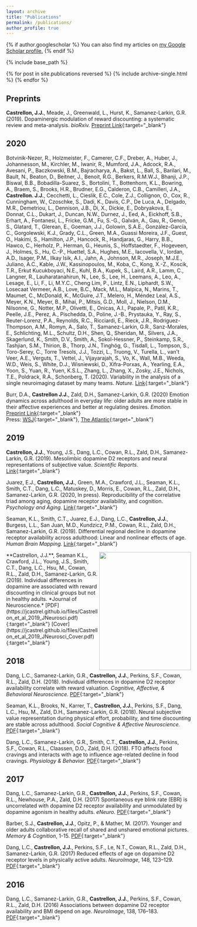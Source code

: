 ```yaml
---
layout: archive
title: "Publications"
permalink: /publications/
author_profile: true
---
```


{% if author.googlescholar %}
  You can also find my articles on <u><a href="{{author.googlescholar}}">my Google Scholar profile</a>.</u>
{% endif %}

{% include base_path %}

{% for post in site.publications reversed %}
  {% include archive-single.html %}
{% endfor %}


## Preprints
**Castrellon, J.J.**, Meade, J., Greenwald, L., Hurst, K., Samanez-Larkin, G.R. (2019). Dopaminergic modulation of reward discounting: a systematic review and meta-analysis. *bioRxiv.* [Preprint Link](https://www.biorxiv.org/content/10.1101/2020.04.03.024364v1){:target="_blank"}
<div class='altmetric-embed' data-doi="10.1101/2020.04.03.024364"></div>

## 2020
Botvinik-Nezer, R., Holzmeister, F., Camerer, C.F., Dreber, A., Huber, J., Johannesson, M., Kirchler, M., Iwanir, R., Mumford, J.A., Adcock, R.A., Avesani, P., Baczkowski, B.M., Bajracharya, A., Bakst, L., Ball, S., Barilari, M., Bault, N., Beaton, D., Beitner, J., Benoit, R.G., Berkers, R.M.W.J., Bhanji, J.P., Biswal, B.B., Bobadilla-Suarez, S., Bortolini, T., Bottenhorn, K.L., Bowring, A., Braem, S., Brooks, H.R., Brudner, E.G., Calderon, C.B., Camilleri, J.A., **Castrellon. J.J.**, Cecchetti, L., Cieslik, E.C., Cole, Z.J., Collignon, O., Cox, R., Cunningham, W., Czoschke, S., Dadi, K., Davis, C.P., De Luca, A., Delgado, M.R., Demetriou, L., Dennison, J.B., Di, X., Dickie, E., Dobryakova, E., Donnat, C.L., Dukart, J., Duncan, N.W., Durnez, J., Eed, A., Eickhoff, S.B., Erhart, A., Fontanesi, L., Fricke, G.M., Fu, S.-G., Galván, A., Gau, R., Genon, S., Glatard, T., Glerean, E., Goeman, J.J., Golowin, S.A.E., González-García, C., Gorgolewski, K.J., Grady, C.L., Green, M.A., Guassi Moreira, J.F., Guest, O., Hakimi, S., Hamilton, J.P., Hancock, R., Handjaras, G., Harry, B.B., Hawco, C., Herholz, P., Herman, G., Heunis, S., Hoffstaedter, F., Hogeveen, J., Holmes, S., Hu, C.-P., Huettel, S.A., Hughes, M.E., Iacovella, V., Iordan, A.D., Isager, P.M., Ilkay Isik, A.I., Jahn, A., Johnson, M.R., Joseph, M.J.E., Juliano, A.C., Kable, J.W., Kassinopoulos, M., Koba, C., Kong, X.-Z., Koscik, T.R., Erkut Kucukboyaci, N.E., Kuhl, B.A., Kupek, S., Laird, A.R., Lamm, C., Langner, R., Lauharatanahirun, N., Lee, S., Lee, H., Leemans, A., Leo, A., Lesage, E., Li, F., Li, M.Y.C., Cheng Lim, P., Lintz, E.N., Liphardt, S.W., Losecaat Vermeer, A.B., Love, B.C., Mack, M.L., Malpica, N., Marins, T., Maumet, C., McDonald, K., McGuire, J.T., Melero, H., Méndez Leal, A.S., Meyer, K.N., Meyer, B., Mihai, P., Mitsis, G.D., Moll, J., Nielson, D.M., Nilsonne, G., Notter, M.P., Olivetti, E., Onicas, A.I., Papale, P., Patil, K.R., Peelle, J.E., Perez, A., Pischedda, D., Poline, J.-B., Prystauka, Y., Ray, S., Reuter-Lorenz, P.A., Reynolds, R.C., Ricciardi, E., Rieck, J.R., Rodriguez-Thompson, A.M., Romyn, A., Salo, T., Samanez-Larkin, G.R., Sanz-Morales, E., Schlichting, M.L., Schultz, D.H., Shen, Q., Sheridan, M., Silvers, J.A., Skagerlund, K., Smith, D.V., Smith, A., Sokol-Hessner, P., Steinkamp, S.R., Tashjian, S.M., Thirion, B., Thorp, J.N., Tinghög, G., Tisdall, L., Tompson, S., Toro-Serey, C., Torre Tresols, J.J., Tozzi, L., Truong, V., Turella, L., van't Veer, A.E., Verguts, T., Vettel, J., Vijayarajah, S., Vo, K., Wall, M.B., Weeda, W.D., Weis, S., White, D.J., Wisniewski, D., Xifra-Porxas, A., Yearling, E.A., Yoon, S., Yuan, R., Yuen, K.S.L., Zhang, L., Zhang, X., Zosky, J.E., Nichols, T.E., Poldrack, R.A., Schonberg, T. (2020). Variability in the analysis of a single neuroimaging dataset by many teams. *Nature.* [Link](https://www.nature.com/articles/s41586-020-2314-9){:target="_blank"} 
<div class='altmetric-embed' data-doi="10.1038/s41586-020-2314-9"></div>

Burr, D.A., **Castrellon J.J.**, Zald, D.H., Samanez-Larkin, G.R. (2020) Emotion dynamics across adulthood in everyday life: older adults are more stable in their affective experiences and better at regulating desires. *Emotion.* [Preprint Link](https://psyarxiv.com/a3ku2/){:target="_blank"}  
Press: [WSJ](https://www.wsj.com/articles/the-emotional-benefits-of-getting-older-11587652302){:target="_blank"}, [The Atlantic](https://www.theatlantic.com/ideas/archive/2020/03/weekend-bernies-theory-presidency/607489/){:target="_blank"}
<div class='altmetric-embed' data-doi="10.1037/emo0000734"></div>

## 2019
**Castrellon, J.J.**, Young, J.S., Dang, L.C., Cowan, R.L., Zald, D.H., Samanez-Larkin, G.R. (2019). Mesolimbic dopamine D2 receptors and neural representations of subjective value. *Scientific Reports.* [Link](https://www.nature.com/articles/s41598-019-56858-1){:target="_blank"} 
<div class='altmetric-embed' data-doi="10.1038/s41598-019-56858-1"></div>

Juarez, E.J., **Castrellon, J.J.**, Green, M.A., Crawford, J.L., Seaman, K.L., Smith, C.T., Dang, L.C., Matuskey, D., Morris, E., Cowan, R.L., Zald, D.H., Samanez-Larkin, G.R. (2020, In press). Reproducibility of the correlative triad among aging, dopamine receptor availability, and cognition. *Psychology and Aging.* [Link](https://psycnet.apa.org/record/2019-59382-001){:target="_blank"} 
<div class='altmetric-embed' data-doi="10.1037/pag0000403"></div>

Seaman, K.L., Smith, C.T., Juarez, E.J., Dang, L.C., **Castrellon, J.J.**, Burgess, L.L., San Juan, M.D., Kundzicz, P.M., Cowan, R.L., Zald, D.H., Samanez-Larkin, G.R. (2019). Differential regional decline in dopamine receptor availability across adulthood: Linear and nonlinear effects of age. *Human Brain Mapping.* [Link](https://onlinelibrary.wiley.com/doi/10.1002/hbm.24585){:target="_blank"} 
<div class='altmetric-embed' data-doi="10.1002/hbm.24585"></div>

<img align="right" width="250" height="321" src="https://jcastrel.github.io/files/Castrellon_et_al_2019_JNeurosci_Cover.jpg">
**Castrellon, J.J.**, Seaman K.L., Crawford, J.L., Young, J.S., Smith, C.T., Dang, L.C., Hsu, M., Cowan, R.L., Zald, D.H., Samanez-Larkin, G.R. (2019). Individual differences in dopamine are associated with reward discounting in clinical groups but not in healthy adults. *Journal of Neuroscience.* [PDF](https://jcastrel.github.io/files/Castrellon_et_al_2019_JNeurosci.pdf){:target="_blank"} [Cover](https://jcastrel.github.io/files/Castrellon_et_al_2019_JNeurosci_Cover.pdf){:target="_blank"} 
<div class='altmetric-embed' data-doi="10.1523/JNEUROSCI.1984-18.2018"></div>

## 2018
Dang, L.C., Samanez-Larkin, G.R., **Castrellon, J.J.**, Perkins, S.F., Cowan, R.L., Zald, D.H. (2018). Individual differences in dopamine D2 receptor availability correlate with reward valuation. *Cognitive, Affective, & Behavioral Neuroscience.* [PDF](https://jcastrel.github.io/files/Dang_et_al_2018_CABN.pdf){:target="_blank"}
<div class='altmetric-embed' data-doi="10.3758/s13415-018-0601-9"></div>

Seaman, K.L., Brooks, N., Karrer, T., **Castrellon, J.J.**, Perkins, S.F., Dang, L.C., Hsu, M., Zald, D.H., Samanez-Larkin, G.R. (2018). Neural subjective value representation during physical effort, probability, and time discounting are stable across adulthood. *Social Cognitive & Affective Neuroscience.* [PDF](https://jcastrel.github.io/files/Seaman_et_al_2018_SCAN.pdf){:target="_blank"}
<div class='altmetric-embed' data-doi="10.1093/scan/nsy021"></div>

Dang, L.C., Samanez-Larkin, G.R., Smith, C.T., **Castrellon, J.J.**, Perkins, S.F., Cowan, R.L., Claassen, D.O., Zald, D.H. (2018). FTO affects food cravings and interacts with age to influence age-related decline in food cravings. *Physiology & Behavior.* [PDF](https://jcastrel.github.io/files/Dang_et_al_2017_PB.pdf){:target="_blank"}

## 2017
Dang, L.C., Samanez-Larkin, G.R., **Castrellon, J.J.**, Perkins, S.F., Cowan, R.L., Newhouse, P.A., Zald, D.H. (2017) Spontaneous eye blink rate (EBR) is uncorrelated with dopamine D2 receptor availability and unmodulated by dopamine agonism in healthy adults. *eNeuro.* [PDF](https://jcastrel.github.io/files/Dang_et_al_2017_eNeuro.pdf){:target="_blank"}

Barber, S.J., **Castrellon, J.J.**, Opitz, P., & Mather, M. (2017). Younger and older adults collaborative recall of shared and unshared emotional pictures. *Memory & Cognition*, 1-15. [PDF](https://jcastrel.github.io/files/Barber_et_al_2017_MemCog.pdf){:target="_blank"}

Dang, L.C., **Castrellon, J.J.**, Perkins, S.F., Le, N.T., Cowan, R.L., Zald, D.H., Samanez-Larkin, G.R. (2017) Reduced effects of age on dopamine D2 receptor levels in physically active adults. *NeuroImage*, 148, 123–129. [PDF](https://jcastrel.github.io/files/Dang_et_al_2017_NI.pdf){:target="_blank"}

## 2016
Dang, L.C., Samanez-Larkin, G.R., **Castrellon, J.J.**, Perkins, S.F., Cowan, R.L., Zald, D.H. (2016) Associations between dopamine D2 receptor availability and BMI depend on age. *NeuroImage*,  138, 176–183. [PDF](https://jcastrel.github.io/files/Dang_et_al_2016_NI.pdf){:target="_blank"}

